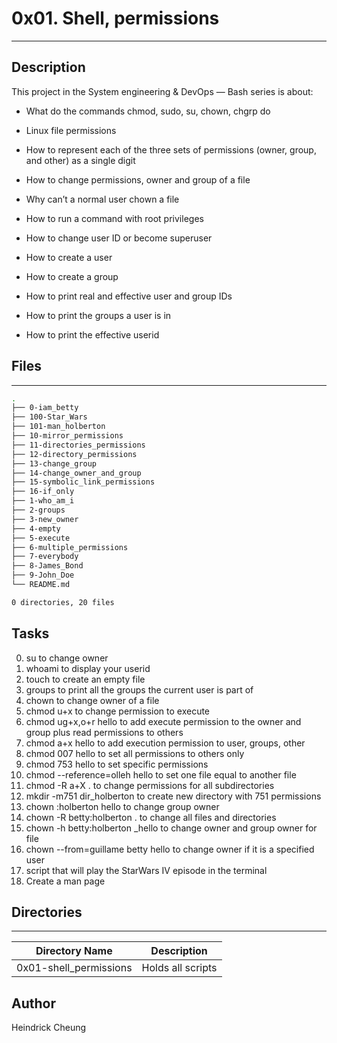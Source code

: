 # 0x01. Shell, permissions
---
## Description

This project in the System engineering & DevOps ― Bash series is about:
* What do the commands chmod, sudo, su, chown, chgrp do
* Linux file permissions
* How to represent each of the three sets of permissions (owner, group, and other) as a single digit
* How to change permissions, owner and group of a file
* Why can’t a normal user chown a file
* How to run a command with root privileges
* How to change user ID or become superuser

* How to create a user
* How to create a group
* How to print real and effective user and group IDs
* How to print the groups a user is in
* How to print the effective userid

## Files
---
```bash
.
├── 0-iam_betty
├── 100-Star_Wars
├── 101-man_holberton
├── 10-mirror_permissions
├── 11-directories_permissions
├── 12-directory_permissions
├── 13-change_group
├── 14-change_owner_and_group
├── 15-symbolic_link_permissions
├── 16-if_only
├── 1-who_am_i
├── 2-groups
├── 3-new_owner
├── 4-empty
├── 5-execute
├── 6-multiple_permissions
├── 7-everybody
├── 8-James_Bond
├── 9-John_Doe
└── README.md

0 directories, 20 files
```

## Tasks
0. su to change owner
1. whoami to display your userid
2. touch to create an empty file
3. groups to print all the groups the current user is part of
4. chown to change owner of a file
5. chmod u+x to change permission to execute
6. chmod ug+x,o+r hello to add execute permission to the owner and group plus read permissions to others
7. chmod a+x hello to add execution permission to user, groups, other
8. chmod 007 hello to set all permissions to others only
9. chmod 753 hello to set specific permissions
10. chmod --reference=olleh hello to set one file equal to another file
11. chmod -R  a+X . to change permissions for all subdirectories
12. mkdir -m751 dir_holberton to create new directory with 751 permissions
13. chown :holberton hello to change group owner
14. chown -R betty:holberton .  to change all files and directories
15. chown -h betty:holberton _hello to change owner and group owner for file
16. chown --from=guillame betty hello to change owner if it is a specified user
100. script that will play the StarWars IV episode in the terminal
101. Create a man page

## Directories
---
Directory Name | Description
---|---
0x01-shell_permissions | Holds all scripts

## Author
Heindrick Cheung